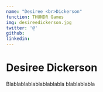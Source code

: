 ```yaml
---
name: "Desiree <br>Dickerson"
function: THUNDR Games
img: desireedickerson.jpg
twitter: '@'
github:
linkedin:
---
```


# Desiree Dickerson

Blablablablablablablabla
blablablabla

